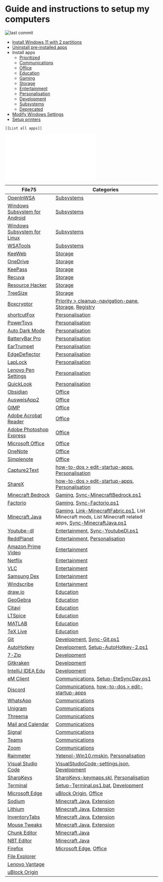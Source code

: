 # Guide and instructions to setup my computers

![last commit](https://img.shields.io/github/last-commit/yetenol/Setup-Computer?color=white)

- [Install Windows 11 with 2 partitions](Install%20Windows%2011%20with%202%20partitions.md)
- [Uninstall pre-installed apps](notes/Uninstall%20pre-installed%20apps.md)
- Install apps
    - [Prioritized](notes/Prioritized.md)
    - [Communications](Communications.md)
    - [Office](Office.md)
    - [Education](Education.md)
    - [Gaming](notes/Gaming.md)
    - [Storage](Storage.md)
    - [Entertainment](Entertainment.md)
    - [Personalisation](Personalisation.md)
    - [Development](Development.md)
    - [Subsystems](Subsystems.md)
    - [Deprecated](Deprecated.md)
- [Modify Windows Settings](notes/Modify%20Windows%20Settings.md)
- [Setup printers](notes/Setup%20printers.md)

```dynamic-embed
[[List all apps]]
```

![List all apps](scripts/List%20all%20apps.md)

<table class="dataview table-view-table"><thead class="table-view-thead"><tr class="table-view-tr-header"><th class="table-view-th"><span>File</span><span class="dataview small-text">75</span></th><th class="table-view-th"><span>Categories</span></th></tr></thead><tbody class="table-view-tbody"><tr><td><span><a aria-label-position="top" aria-label="apps/OpenInWSA.md" data-href="apps/OpenInWSA.md" href="apps/OpenInWSA.md" class="internal-link" target="_blank" rel="noopener">OpenInWSA</a></span></td><td><span><a aria-label-position="top" aria-label="notes/Subsystems.md" data-href="notes/Subsystems.md" href="notes/Subsystems.md" class="internal-link" target="_blank" rel="noopener">Subsystems</a></span></td></tr><tr><td><span><a aria-label-position="top" aria-label="apps/Windows Subsystem for Android.md" data-href="apps/Windows Subsystem for Android.md" href="apps/Windows Subsystem for Android.md" class="internal-link" target="_blank" rel="noopener">Windows Subsystem for Android</a></span></td><td><span><a aria-label-position="top" aria-label="notes/Subsystems.md" data-href="notes/Subsystems.md" href="notes/Subsystems.md" class="internal-link" target="_blank" rel="noopener">Subsystems</a></span></td></tr><tr><td><span><a aria-label-position="top" aria-label="apps/Windows Subsystem for Linux.md" data-href="apps/Windows Subsystem for Linux.md" href="apps/Windows Subsystem for Linux.md" class="internal-link" target="_blank" rel="noopener">Windows Subsystem for Linux</a></span></td><td><span><a aria-label-position="top" aria-label="notes/Subsystems.md" data-href="notes/Subsystems.md" href="notes/Subsystems.md" class="internal-link" target="_blank" rel="noopener">Subsystems</a></span></td></tr><tr><td><span><a aria-label-position="top" aria-label="apps/WSATools.md" data-href="apps/WSATools.md" href="apps/WSATools.md" class="internal-link" target="_blank" rel="noopener">WSATools</a></span></td><td><span><a aria-label-position="top" aria-label="notes/Subsystems.md" data-href="notes/Subsystems.md" href="notes/Subsystems.md" class="internal-link" target="_blank" rel="noopener">Subsystems</a></span></td></tr><tr><td><span><a aria-label-position="top" aria-label="apps/KeeWeb.md" data-href="apps/KeeWeb.md" href="apps/KeeWeb.md" class="internal-link" target="_blank" rel="noopener">KeeWeb</a></span></td><td><span><a aria-label-position="top" aria-label="notes/Storage.md" data-href="notes/Storage.md" href="notes/Storage.md" class="internal-link" target="_blank" rel="noopener">Storage</a></span></td></tr><tr><td><span><a aria-label-position="top" aria-label="apps/OneDrive.md" data-href="apps/OneDrive.md" href="apps/OneDrive.md" class="internal-link" target="_blank" rel="noopener">OneDrive</a></span></td><td><span><a aria-label-position="top" aria-label="notes/Storage.md" data-href="notes/Storage.md" href="notes/Storage.md" class="internal-link" target="_blank" rel="noopener">Storage</a></span></td></tr><tr><td><span><a aria-label-position="top" aria-label="apps/KeePass.md" data-href="apps/KeePass.md" href="apps/KeePass.md" class="internal-link" target="_blank" rel="noopener">KeePass</a></span></td><td><span><a aria-label-position="top" aria-label="notes/Storage.md" data-href="notes/Storage.md" href="notes/Storage.md" class="internal-link" target="_blank" rel="noopener">Storage</a></span></td></tr><tr><td><span><a aria-label-position="top" aria-label="apps/Recuva.md" data-href="apps/Recuva.md" href="apps/Recuva.md" class="internal-link" target="_blank" rel="noopener">Recuva</a></span></td><td><span><a aria-label-position="top" aria-label="notes/Storage.md" data-href="notes/Storage.md" href="notes/Storage.md" class="internal-link" target="_blank" rel="noopener">Storage</a></span></td></tr><tr><td><span><a aria-label-position="top" aria-label="apps/Resource Hacker.md" data-href="apps/Resource Hacker.md" href="apps/Resource Hacker.md" class="internal-link" target="_blank" rel="noopener">Resource Hacker</a></span></td><td><span><a aria-label-position="top" aria-label="notes/Storage.md" data-href="notes/Storage.md" href="notes/Storage.md" class="internal-link" target="_blank" rel="noopener">Storage</a></span></td></tr><tr><td><span><a aria-label-position="top" aria-label="apps/TreeSize.md" data-href="apps/TreeSize.md" href="apps/TreeSize.md" class="internal-link" target="_blank" rel="noopener">TreeSize</a></span></td><td><span><a aria-label-position="top" aria-label="notes/Storage.md" data-href="notes/Storage.md" href="notes/Storage.md" class="internal-link" target="_blank" rel="noopener">Storage</a></span></td></tr><tr><td><span><a aria-label-position="top" aria-label="apps/Boxcryptor.md" data-href="apps/Boxcryptor.md" href="apps/Boxcryptor.md" class="internal-link" target="_blank" rel="noopener">Boxcryptor</a></span></td><td><span><a aria-label-position="top" aria-label="notes/Priority.md > cleanup-navigation-pane" data-href="notes/Priority.md#cleanup-navigation-pane" href="notes/Priority.md#cleanup-navigation-pane" class="internal-link" target="_blank" rel="noopener">Priority &gt; cleanup-navigation-pane</a>, <a aria-label-position="top" aria-label="notes/Storage.md" data-href="notes/Storage.md" href="notes/Storage.md" class="internal-link" target="_blank" rel="noopener">Storage</a>, <a aria-label-position="top" aria-label="Registry" data-href="Registry" href="Registry" class="internal-link is-unresolved" target="_blank" rel="noopener">Registry</a></span></td></tr><tr><td><span><a aria-label-position="top" aria-label="apps/shortcutFox.md" data-href="apps/shortcutFox.md" href="apps/shortcutFox.md" class="internal-link" target="_blank" rel="noopener">shortcutFox</a></span></td><td><span><a aria-label-position="top" aria-label="notes/Personalisation.md" data-href="notes/Personalisation.md" href="notes/Personalisation.md" class="internal-link" target="_blank" rel="noopener">Personalisation</a></span></td></tr><tr><td><span><a aria-label-position="top" aria-label="apps/PowerToys.md" data-href="apps/PowerToys.md" href="apps/PowerToys.md" class="internal-link" target="_blank" rel="noopener">PowerToys</a></span></td><td><span><a aria-label-position="top" aria-label="notes/Personalisation.md" data-href="notes/Personalisation.md" href="notes/Personalisation.md" class="internal-link" target="_blank" rel="noopener">Personalisation</a></span></td></tr><tr><td><span><a aria-label-position="top" aria-label="apps/Auto Dark Mode.md" data-href="apps/Auto Dark Mode.md" href="apps/Auto Dark Mode.md" class="internal-link" target="_blank" rel="noopener">Auto Dark Mode</a></span></td><td><span><a aria-label-position="top" aria-label="notes/Personalisation.md" data-href="notes/Personalisation.md" href="notes/Personalisation.md" class="internal-link" target="_blank" rel="noopener">Personalisation</a></span></td></tr><tr><td><span><a aria-label-position="top" aria-label="apps/BatteryBar Pro.md" data-href="apps/BatteryBar Pro.md" href="apps/BatteryBar Pro.md" class="internal-link" target="_blank" rel="noopener">BatteryBar Pro</a></span></td><td><span><a aria-label-position="top" aria-label="notes/Personalisation.md" data-href="notes/Personalisation.md" href="notes/Personalisation.md" class="internal-link" target="_blank" rel="noopener">Personalisation</a></span></td></tr><tr><td><span><a aria-label-position="top" aria-label="apps/EarTrumpet.md" data-href="apps/EarTrumpet.md" href="apps/EarTrumpet.md" class="internal-link" target="_blank" rel="noopener">EarTrumpet</a></span></td><td><span><a aria-label-position="top" aria-label="notes/Personalisation.md" data-href="notes/Personalisation.md" href="notes/Personalisation.md" class="internal-link" target="_blank" rel="noopener">Personalisation</a></span></td></tr><tr><td><span><a aria-label-position="top" aria-label="apps/EdgeDeflector.md" data-href="apps/EdgeDeflector.md" href="apps/EdgeDeflector.md" class="internal-link" target="_blank" rel="noopener">EdgeDeflector</a></span></td><td><span><a aria-label-position="top" aria-label="notes/Personalisation.md" data-href="notes/Personalisation.md" href="notes/Personalisation.md" class="internal-link" target="_blank" rel="noopener">Personalisation</a></span></td></tr><tr><td><span><a aria-label-position="top" aria-label="apps/LapLock.md" data-href="apps/LapLock.md" href="apps/LapLock.md" class="internal-link" target="_blank" rel="noopener">LapLock</a></span></td><td><span><a aria-label-position="top" aria-label="notes/Personalisation.md" data-href="notes/Personalisation.md" href="notes/Personalisation.md" class="internal-link" target="_blank" rel="noopener">Personalisation</a></span></td></tr><tr><td><span><a aria-label-position="top" aria-label="apps/Lenovo Pen Settings.md" data-href="apps/Lenovo Pen Settings.md" href="apps/Lenovo Pen Settings.md" class="internal-link" target="_blank" rel="noopener">Lenovo Pen Settings</a></span></td><td><span><a aria-label-position="top" aria-label="notes/Personalisation.md" data-href="notes/Personalisation.md" href="notes/Personalisation.md" class="internal-link" target="_blank" rel="noopener">Personalisation</a></span></td></tr><tr><td><span><a aria-label-position="top" aria-label="apps/QuickLook.md" data-href="apps/QuickLook.md" href="apps/QuickLook.md" class="internal-link" target="_blank" rel="noopener">QuickLook</a></span></td><td><span><a aria-label-position="top" aria-label="notes/Personalisation.md" data-href="notes/Personalisation.md" href="notes/Personalisation.md" class="internal-link" target="_blank" rel="noopener">Personalisation</a></span></td></tr><tr><td><span><a aria-label-position="top" aria-label="apps/Obsidian.md" data-href="apps/Obsidian.md" href="apps/Obsidian.md" class="internal-link" target="_blank" rel="noopener">Obsidian</a></span></td><td><span><a aria-label-position="top" aria-label="notes/Office.md" data-href="notes/Office.md" href="notes/Office.md" class="internal-link" target="_blank" rel="noopener">Office</a></span></td></tr><tr><td><span><a aria-label-position="top" aria-label="apps/AusweisApp2.md" data-href="apps/AusweisApp2.md" href="apps/AusweisApp2.md" class="internal-link" target="_blank" rel="noopener">AusweisApp2</a></span></td><td><span><a aria-label-position="top" aria-label="notes/Office.md" data-href="notes/Office.md" href="notes/Office.md" class="internal-link" target="_blank" rel="noopener">Office</a></span></td></tr><tr><td><span><a aria-label-position="top" aria-label="apps/GIMP.md" data-href="apps/GIMP.md" href="apps/GIMP.md" class="internal-link" target="_blank" rel="noopener">GIMP</a></span></td><td><span><a aria-label-position="top" aria-label="notes/Office.md" data-href="notes/Office.md" href="notes/Office.md" class="internal-link" target="_blank" rel="noopener">Office</a></span></td></tr><tr><td><span><a aria-label-position="top" aria-label="apps/Adobe Acrobat Reader.md" data-href="apps/Adobe Acrobat Reader.md" href="apps/Adobe Acrobat Reader.md" class="internal-link" target="_blank" rel="noopener">Adobe Acrobat Reader</a></span></td><td><span><a aria-label-position="top" aria-label="notes/Office.md" data-href="notes/Office.md" href="notes/Office.md" class="internal-link" target="_blank" rel="noopener">Office</a></span></td></tr><tr><td><span><a aria-label-position="top" aria-label="apps/Adobe Photoshop Express.md" data-href="apps/Adobe Photoshop Express.md" href="apps/Adobe Photoshop Express.md" class="internal-link" target="_blank" rel="noopener">Adobe Photoshop Express</a></span></td><td><span><a aria-label-position="top" aria-label="notes/Office.md" data-href="notes/Office.md" href="notes/Office.md" class="internal-link" target="_blank" rel="noopener">Office</a></span></td></tr><tr><td><span><a aria-label-position="top" aria-label="apps/Microsoft Office.md" data-href="apps/Microsoft Office.md" href="apps/Microsoft Office.md" class="internal-link" target="_blank" rel="noopener">Microsoft Office</a></span></td><td><span><a aria-label-position="top" aria-label="notes/Office.md" data-href="notes/Office.md" href="notes/Office.md" class="internal-link" target="_blank" rel="noopener">Office</a></span></td></tr><tr><td><span><a aria-label-position="top" aria-label="apps/OneNote.md" data-href="apps/OneNote.md" href="apps/OneNote.md" class="internal-link" target="_blank" rel="noopener">OneNote</a></span></td><td><span><a aria-label-position="top" aria-label="notes/Office.md" data-href="notes/Office.md" href="notes/Office.md" class="internal-link" target="_blank" rel="noopener">Office</a></span></td></tr><tr><td><span><a aria-label-position="top" aria-label="apps/Simplenote.md" data-href="apps/Simplenote.md" href="apps/Simplenote.md" class="internal-link" target="_blank" rel="noopener">Simplenote</a></span></td><td><span><a aria-label-position="top" aria-label="notes/Office.md" data-href="notes/Office.md" href="notes/Office.md" class="internal-link" target="_blank" rel="noopener">Office</a></span></td></tr><tr><td><span><a aria-label-position="top" aria-label="apps/Capture2Text.md" data-href="apps/Capture2Text.md" href="apps/Capture2Text.md" class="internal-link" target="_blank" rel="noopener">Capture2Text</a></span></td><td><span><a aria-label-position="top" aria-label="notes/how-to-dos.md > edit-startup-apps" data-href="notes/how-to-dos.md#edit-startup-apps" href="notes/how-to-dos.md#edit-startup-apps" class="internal-link" target="_blank" rel="noopener">how-to-dos &gt; edit-startup-apps</a>, <a aria-label-position="top" aria-label="notes/Personalisation.md" data-href="notes/Personalisation.md" href="notes/Personalisation.md" class="internal-link" target="_blank" rel="noopener">Personalisation</a></span></td></tr><tr><td><span><a aria-label-position="top" aria-label="apps/ShareX.md" data-href="apps/ShareX.md" href="apps/ShareX.md" class="internal-link" target="_blank" rel="noopener">ShareX</a></span></td><td><span><a aria-label-position="top" aria-label="notes/how-to-dos.md > edit-startup-apps" data-href="notes/how-to-dos.md#edit-startup-apps" href="notes/how-to-dos.md#edit-startup-apps" class="internal-link" target="_blank" rel="noopener">how-to-dos &gt; edit-startup-apps</a>, <a aria-label-position="top" aria-label="notes/Personalisation.md" data-href="notes/Personalisation.md" href="notes/Personalisation.md" class="internal-link" target="_blank" rel="noopener">Personalisation</a></span></td></tr><tr><td><span><a aria-label-position="top" aria-label="apps/Minecraft Bedrock.md" data-href="apps/Minecraft Bedrock.md" href="apps/Minecraft Bedrock.md" class="internal-link" target="_blank" rel="noopener">Minecraft Bedrock</a></span></td><td><span><a aria-label-position="top" aria-label="notes/Gaming.md" data-href="notes/Gaming.md" href="notes/Gaming.md" class="internal-link" target="_blank" rel="noopener">Gaming</a>, <a aria-label-position="top" aria-label="scripts/Sync-MinecraftBedrock.ps1" data-href="scripts/Sync-MinecraftBedrock.ps1" href="scripts/Sync-MinecraftBedrock.ps1" class="internal-link" target="_blank" rel="noopener">Sync-MinecraftBedrock.ps1</a></span></td></tr><tr><td><span><a aria-label-position="top" aria-label="apps/Factorio.md" data-href="apps/Factorio.md" href="apps/Factorio.md" class="internal-link" target="_blank" rel="noopener">Factorio</a></span></td><td><span><a aria-label-position="top" aria-label="notes/Gaming.md" data-href="notes/Gaming.md" href="notes/Gaming.md" class="internal-link" target="_blank" rel="noopener">Gaming</a>, <a aria-label-position="top" aria-label="scripts/Sync-Factorio.ps1" data-href="scripts/Sync-Factorio.ps1" href="scripts/Sync-Factorio.ps1" class="internal-link" target="_blank" rel="noopener">Sync-Factorio.ps1</a></span></td></tr><tr><td><span><a aria-label-position="top" aria-label="apps/Minecraft Java.md" data-href="apps/Minecraft Java.md" href="apps/Minecraft Java.md" class="internal-link" target="_blank" rel="noopener">Minecraft Java</a></span></td><td><span><a aria-label-position="top" aria-label="notes/Gaming.md" data-href="notes/Gaming.md" href="notes/Gaming.md" class="internal-link" target="_blank" rel="noopener">Gaming</a>, <a aria-label-position="top" aria-label="scripts/Link-MinecraftFabric.ps1" data-href="scripts/Link-MinecraftFabric.ps1" href="scripts/Link-MinecraftFabric.ps1" class="internal-link" target="_blank" rel="noopener">Link-MinecraftFabric.ps1</a>, <span alt="List Minecraft mods" src="scripts/List Minecraft mods.md" class="internal-embed">List Minecraft mods</span>, <span alt="List Minecraft related apps" src="scripts/List Minecraft related apps.md" class="internal-embed">List Minecraft related apps</span>, <a aria-label-position="top" aria-label="scripts/Sync-MinecraftJava.ps1" data-href="scripts/Sync-MinecraftJava.ps1" href="scripts/Sync-MinecraftJava.ps1" class="internal-link" target="_blank" rel="noopener">Sync-MinecraftJava.ps1</a></span></td></tr><tr><td><span><a aria-label-position="top" aria-label="apps/Youtube-dl.md" data-href="apps/Youtube-dl.md" href="apps/Youtube-dl.md" class="internal-link" target="_blank" rel="noopener">Youtube-dl</a></span></td><td><span><a aria-label-position="top" aria-label="notes/Entertainment.md" data-href="notes/Entertainment.md" href="notes/Entertainment.md" class="internal-link" target="_blank" rel="noopener">Entertainment</a>, <a aria-label-position="top" aria-label="scripts/Sync-YoutubeDl.ps1" data-href="scripts/Sync-YoutubeDl.ps1" href="scripts/Sync-YoutubeDl.ps1" class="internal-link" target="_blank" rel="noopener">Sync-YoutubeDl.ps1</a></span></td></tr><tr><td><span><a aria-label-position="top" aria-label="apps/ReddPlanet.md" data-href="apps/ReddPlanet.md" href="apps/ReddPlanet.md" class="internal-link" target="_blank" rel="noopener">ReddPlanet</a></span></td><td><span><a aria-label-position="top" aria-label="notes/Entertainment.md" data-href="notes/Entertainment.md" href="notes/Entertainment.md" class="internal-link" target="_blank" rel="noopener">Entertainment</a>, <a aria-label-position="top" aria-label="notes/Personalisation.md" data-href="notes/Personalisation.md" href="notes/Personalisation.md" class="internal-link" target="_blank" rel="noopener">Personalisation</a></span></td></tr><tr><td><span><a aria-label-position="top" aria-label="apps/Amazon Prime Video.md" data-href="apps/Amazon Prime Video.md" href="apps/Amazon Prime Video.md" class="internal-link" target="_blank" rel="noopener">Amazon Prime Video</a></span></td><td><span><a aria-label-position="top" aria-label="notes/Entertainment.md" data-href="notes/Entertainment.md" href="notes/Entertainment.md" class="internal-link" target="_blank" rel="noopener">Entertainment</a></span></td></tr><tr><td><span><a aria-label-position="top" aria-label="apps/Netflix.md" data-href="apps/Netflix.md" href="apps/Netflix.md" class="internal-link" target="_blank" rel="noopener">Netflix</a></span></td><td><span><a aria-label-position="top" aria-label="notes/Entertainment.md" data-href="notes/Entertainment.md" href="notes/Entertainment.md" class="internal-link" target="_blank" rel="noopener">Entertainment</a></span></td></tr><tr><td><span><a aria-label-position="top" aria-label="apps/VLC.md" data-href="apps/VLC.md" href="apps/VLC.md" class="internal-link" target="_blank" rel="noopener">VLC</a></span></td><td><span><a aria-label-position="top" aria-label="notes/Entertainment.md" data-href="notes/Entertainment.md" href="notes/Entertainment.md" class="internal-link" target="_blank" rel="noopener">Entertainment</a></span></td></tr><tr><td><span><a aria-label-position="top" aria-label="apps/Samsung Dex.md" data-href="apps/Samsung Dex.md" href="apps/Samsung Dex.md" class="internal-link" target="_blank" rel="noopener">Samsung Dex</a></span></td><td><span><a aria-label-position="top" aria-label="notes/Entertainment.md" data-href="notes/Entertainment.md" href="notes/Entertainment.md" class="internal-link" target="_blank" rel="noopener">Entertainment</a></span></td></tr><tr><td><span><a aria-label-position="top" aria-label="apps/Windscribe.md" data-href="apps/Windscribe.md" href="apps/Windscribe.md" class="internal-link" target="_blank" rel="noopener">Windscribe</a></span></td><td><span><a aria-label-position="top" aria-label="notes/Entertainment.md" data-href="notes/Entertainment.md" href="notes/Entertainment.md" class="internal-link" target="_blank" rel="noopener">Entertainment</a></span></td></tr><tr><td><span><a aria-label-position="top" aria-label="apps/draw.io.md" data-href="apps/draw.io.md" href="apps/draw.io.md" class="internal-link" target="_blank" rel="noopener">draw.io</a></span></td><td><span><a aria-label-position="top" aria-label="notes/Education.md" data-href="notes/Education.md" href="notes/Education.md" class="internal-link" target="_blank" rel="noopener">Education</a></span></td></tr><tr><td><span><a aria-label-position="top" aria-label="apps/GeoGebra.md" data-href="apps/GeoGebra.md" href="apps/GeoGebra.md" class="internal-link" target="_blank" rel="noopener">GeoGebra</a></span></td><td><span><a aria-label-position="top" aria-label="notes/Education.md" data-href="notes/Education.md" href="notes/Education.md" class="internal-link" target="_blank" rel="noopener">Education</a></span></td></tr><tr><td><span><a aria-label-position="top" aria-label="apps/Citavi.md" data-href="apps/Citavi.md" href="apps/Citavi.md" class="internal-link" target="_blank" rel="noopener">Citavi</a></span></td><td><span><a aria-label-position="top" aria-label="notes/Education.md" data-href="notes/Education.md" href="notes/Education.md" class="internal-link" target="_blank" rel="noopener">Education</a></span></td></tr><tr><td><span><a aria-label-position="top" aria-label="apps/LTSpice.md" data-href="apps/LTSpice.md" href="apps/LTSpice.md" class="internal-link" target="_blank" rel="noopener">LTSpice</a></span></td><td><span><a aria-label-position="top" aria-label="notes/Education.md" data-href="notes/Education.md" href="notes/Education.md" class="internal-link" target="_blank" rel="noopener">Education</a></span></td></tr><tr><td><span><a aria-label-position="top" aria-label="apps/MATLAB.md" data-href="apps/MATLAB.md" href="apps/MATLAB.md" class="internal-link" target="_blank" rel="noopener">MATLAB</a></span></td><td><span><a aria-label-position="top" aria-label="notes/Education.md" data-href="notes/Education.md" href="notes/Education.md" class="internal-link" target="_blank" rel="noopener">Education</a></span></td></tr><tr><td><span><a aria-label-position="top" aria-label="apps/TeX Live.md" data-href="apps/TeX Live.md" href="apps/TeX Live.md" class="internal-link" target="_blank" rel="noopener">TeX Live</a></span></td><td><span><a aria-label-position="top" aria-label="notes/Education.md" data-href="notes/Education.md" href="notes/Education.md" class="internal-link" target="_blank" rel="noopener">Education</a></span></td></tr><tr><td><span><a aria-label-position="top" aria-label="apps/Git.md" data-href="apps/Git.md" href="apps/Git.md" class="internal-link" target="_blank" rel="noopener">Git</a></span></td><td><span><a aria-label-position="top" aria-label="notes/Development.md" data-href="notes/Development.md" href="notes/Development.md" class="internal-link" target="_blank" rel="noopener">Development</a>, <a aria-label-position="top" aria-label="scripts/Sync-Git.ps1" data-href="scripts/Sync-Git.ps1" href="scripts/Sync-Git.ps1" class="internal-link" target="_blank" rel="noopener">Sync-Git.ps1</a></span></td></tr><tr><td><span><a aria-label-position="top" aria-label="apps/AutoHotkey.md" data-href="apps/AutoHotkey.md" href="apps/AutoHotkey.md" class="internal-link" target="_blank" rel="noopener">AutoHotkey</a></span></td><td><span><a aria-label-position="top" aria-label="notes/Development.md" data-href="notes/Development.md" href="notes/Development.md" class="internal-link" target="_blank" rel="noopener">Development</a>, <a aria-label-position="top" aria-label="scripts/Setup-AutoHotkey-2.ps1" data-href="scripts/Setup-AutoHotkey-2.ps1" href="scripts/Setup-AutoHotkey-2.ps1" class="internal-link" target="_blank" rel="noopener">Setup-AutoHotkey-2.ps1</a></span></td></tr><tr><td><span><a aria-label-position="top" aria-label="apps/7-Zip.md" data-href="apps/7-Zip.md" href="apps/7-Zip.md" class="internal-link" target="_blank" rel="noopener">7-Zip</a></span></td><td><span><a aria-label-position="top" aria-label="notes/Development.md" data-href="notes/Development.md" href="notes/Development.md" class="internal-link" target="_blank" rel="noopener">Development</a></span></td></tr><tr><td><span><a aria-label-position="top" aria-label="apps/Gitkraken.md" data-href="apps/Gitkraken.md" href="apps/Gitkraken.md" class="internal-link" target="_blank" rel="noopener">Gitkraken</a></span></td><td><span><a aria-label-position="top" aria-label="notes/Development.md" data-href="notes/Development.md" href="notes/Development.md" class="internal-link" target="_blank" rel="noopener">Development</a></span></td></tr><tr><td><span><a aria-label-position="top" aria-label="apps/IntelliJ IDEA Edu.md" data-href="apps/IntelliJ IDEA Edu.md" href="apps/IntelliJ IDEA Edu.md" class="internal-link" target="_blank" rel="noopener">IntelliJ IDEA Edu</a></span></td><td><span><a aria-label-position="top" aria-label="notes/Development.md" data-href="notes/Development.md" href="notes/Development.md" class="internal-link" target="_blank" rel="noopener">Development</a></span></td></tr><tr><td><span><a aria-label-position="top" aria-label="apps/eM Client.md" data-href="apps/eM Client.md" href="apps/eM Client.md" class="internal-link" target="_blank" rel="noopener">eM Client</a></span></td><td><span><a aria-label-position="top" aria-label="notes/Communications.md" data-href="notes/Communications.md" href="notes/Communications.md" class="internal-link" target="_blank" rel="noopener">Communications</a>, <a aria-label-position="top" aria-label="scripts/Setup-EteSyncDav.ps1" data-href="scripts/Setup-EteSyncDav.ps1" href="scripts/Setup-EteSyncDav.ps1" class="internal-link" target="_blank" rel="noopener">Setup-EteSyncDav.ps1</a></span></td></tr><tr><td><span><a aria-label-position="top" aria-label="apps/Discord.md" data-href="apps/Discord.md" href="apps/Discord.md" class="internal-link" target="_blank" rel="noopener">Discord</a></span></td><td><span><a aria-label-position="top" aria-label="notes/Communications.md" data-href="notes/Communications.md" href="notes/Communications.md" class="internal-link" target="_blank" rel="noopener">Communications</a>, <a aria-label-position="top" aria-label="notes/how-to-dos.md > edit-startup-apps" data-href="notes/how-to-dos.md#edit-startup-apps" href="notes/how-to-dos.md#edit-startup-apps" class="internal-link" target="_blank" rel="noopener">how-to-dos &gt; edit-startup-apps</a></span></td></tr><tr><td><span><a aria-label-position="top" aria-label="apps/WhatsApp.md" data-href="apps/WhatsApp.md" href="apps/WhatsApp.md" class="internal-link" target="_blank" rel="noopener">WhatsApp</a></span></td><td><span><a aria-label-position="top" aria-label="notes/Communications.md" data-href="notes/Communications.md" href="notes/Communications.md" class="internal-link" target="_blank" rel="noopener">Communications</a></span></td></tr><tr><td><span><a aria-label-position="top" aria-label="apps/Unigram.md" data-href="apps/Unigram.md" href="apps/Unigram.md" class="internal-link" target="_blank" rel="noopener">Unigram</a></span></td><td><span><a aria-label-position="top" aria-label="notes/Communications.md" data-href="notes/Communications.md" href="notes/Communications.md" class="internal-link" target="_blank" rel="noopener">Communications</a></span></td></tr><tr><td><span><a aria-label-position="top" aria-label="apps/Threema.md" data-href="apps/Threema.md" href="apps/Threema.md" class="internal-link" target="_blank" rel="noopener">Threema</a></span></td><td><span><a aria-label-position="top" aria-label="notes/Communications.md" data-href="notes/Communications.md" href="notes/Communications.md" class="internal-link" target="_blank" rel="noopener">Communications</a></span></td></tr><tr><td><span><a aria-label-position="top" aria-label="apps/Mail and Calendar.md" data-href="apps/Mail and Calendar.md" href="apps/Mail and Calendar.md" class="internal-link" target="_blank" rel="noopener">Mail and Calendar</a></span></td><td><span><a aria-label-position="top" aria-label="notes/Communications.md" data-href="notes/Communications.md" href="notes/Communications.md" class="internal-link" target="_blank" rel="noopener">Communications</a></span></td></tr><tr><td><span><a aria-label-position="top" aria-label="apps/Signal.md" data-href="apps/Signal.md" href="apps/Signal.md" class="internal-link" target="_blank" rel="noopener">Signal</a></span></td><td><span><a aria-label-position="top" aria-label="notes/Communications.md" data-href="notes/Communications.md" href="notes/Communications.md" class="internal-link" target="_blank" rel="noopener">Communications</a></span></td></tr><tr><td><span><a aria-label-position="top" aria-label="apps/Teams.md" data-href="apps/Teams.md" href="apps/Teams.md" class="internal-link" target="_blank" rel="noopener">Teams</a></span></td><td><span><a aria-label-position="top" aria-label="notes/Communications.md" data-href="notes/Communications.md" href="notes/Communications.md" class="internal-link" target="_blank" rel="noopener">Communications</a></span></td></tr><tr><td><span><a aria-label-position="top" aria-label="apps/Zoom.md" data-href="apps/Zoom.md" href="apps/Zoom.md" class="internal-link" target="_blank" rel="noopener">Zoom</a></span></td><td><span><a aria-label-position="top" aria-label="notes/Communications.md" data-href="notes/Communications.md" href="notes/Communications.md" class="internal-link" target="_blank" rel="noopener">Communications</a></span></td></tr><tr><td><span><a aria-label-position="top" aria-label="apps/Rainmeter.md" data-href="apps/Rainmeter.md" href="apps/Rainmeter.md" class="internal-link" target="_blank" rel="noopener">Rainmeter</a></span></td><td><span><a aria-label-position="top" aria-label="configs/Yetenol-Win10.rmskin" data-href="configs/Yetenol-Win10.rmskin" href="configs/Yetenol-Win10.rmskin" class="internal-link" target="_blank" rel="noopener">Yetenol-Win10.rmskin</a>, <a aria-label-position="top" aria-label="notes/Personalisation.md" data-href="notes/Personalisation.md" href="notes/Personalisation.md" class="internal-link" target="_blank" rel="noopener">Personalisation</a></span></td></tr><tr><td><span><a aria-label-position="top" aria-label="apps/Visual Studio Code.md" data-href="apps/Visual Studio Code.md" href="apps/Visual Studio Code.md" class="internal-link" target="_blank" rel="noopener">Visual Studio Code</a></span></td><td><span><a aria-label-position="top" aria-label="configs/VisualStudioCode-settings.json" data-href="configs/VisualStudioCode-settings.json" href="configs/VisualStudioCode-settings.json" class="internal-link" target="_blank" rel="noopener">VisualStudioCode-settings.json</a>, <a aria-label-position="top" aria-label="notes/Development.md" data-href="notes/Development.md" href="notes/Development.md" class="internal-link" target="_blank" rel="noopener">Development</a></span></td></tr><tr><td><span><a aria-label-position="top" aria-label="apps/SharpKeys.md" data-href="apps/SharpKeys.md" href="apps/SharpKeys.md" class="internal-link" target="_blank" rel="noopener">SharpKeys</a></span></td><td><span><a aria-label-position="top" aria-label="configs/SharpKeys-keymaps.skl" data-href="configs/SharpKeys-keymaps.skl" href="configs/SharpKeys-keymaps.skl" class="internal-link" target="_blank" rel="noopener">SharpKeys-keymaps.skl</a>, <a aria-label-position="top" aria-label="notes/Personalisation.md" data-href="notes/Personalisation.md" href="notes/Personalisation.md" class="internal-link" target="_blank" rel="noopener">Personalisation</a></span></td></tr><tr><td><span><a aria-label-position="top" aria-label="apps/Terminal.md" data-href="apps/Terminal.md" href="apps/Terminal.md" class="internal-link" target="_blank" rel="noopener">Terminal</a></span></td><td><span><a aria-label-position="top" aria-label="configs/Setup-Terminal.ps1.bat" data-href="configs/Setup-Terminal.ps1.bat" href="configs/Setup-Terminal.ps1.bat" class="internal-link" target="_blank" rel="noopener">Setup-Terminal.ps1.bat</a>, <a aria-label-position="top" aria-label="notes/Development.md" data-href="notes/Development.md" href="notes/Development.md" class="internal-link" target="_blank" rel="noopener">Development</a></span></td></tr><tr><td><span><a aria-label-position="top" aria-label="apps/Microsoft Edge.md" data-href="apps/Microsoft Edge.md" href="apps/Microsoft Edge.md" class="internal-link" target="_blank" rel="noopener">Microsoft Edge</a></span></td><td><span><a aria-label-position="top" aria-label="apps/uBlock Origin.md" data-href="apps/uBlock Origin.md" href="apps/uBlock Origin.md" class="internal-link" target="_blank" rel="noopener">uBlock Origin</a>, <a aria-label-position="top" aria-label="notes/Office.md" data-href="notes/Office.md" href="notes/Office.md" class="internal-link" target="_blank" rel="noopener">Office</a></span></td></tr><tr><td><span><a aria-label-position="top" aria-label="apps/Sodium.md" data-href="apps/Sodium.md" href="apps/Sodium.md" class="internal-link" target="_blank" rel="noopener">Sodium</a></span></td><td><span><a aria-label-position="top" aria-label="apps/Minecraft Java.md" data-href="apps/Minecraft Java.md" href="apps/Minecraft Java.md" class="internal-link" target="_blank" rel="noopener">Minecraft Java</a>, <a aria-label-position="top" aria-label="notes/Extension.md" data-href="notes/Extension.md" href="notes/Extension.md" class="internal-link" target="_blank" rel="noopener">Extension</a></span></td></tr><tr><td><span><a aria-label-position="top" aria-label="apps/Lithium.md" data-href="apps/Lithium.md" href="apps/Lithium.md" class="internal-link" target="_blank" rel="noopener">Lithium</a></span></td><td><span><a aria-label-position="top" aria-label="apps/Minecraft Java.md" data-href="apps/Minecraft Java.md" href="apps/Minecraft Java.md" class="internal-link" target="_blank" rel="noopener">Minecraft Java</a>, <a aria-label-position="top" aria-label="notes/Extension.md" data-href="notes/Extension.md" href="notes/Extension.md" class="internal-link" target="_blank" rel="noopener">Extension</a></span></td></tr><tr><td><span><a aria-label-position="top" aria-label="apps/InventoryTabs.md" data-href="apps/InventoryTabs.md" href="apps/InventoryTabs.md" class="internal-link" target="_blank" rel="noopener">InventoryTabs</a></span></td><td><span><a aria-label-position="top" aria-label="apps/Minecraft Java.md" data-href="apps/Minecraft Java.md" href="apps/Minecraft Java.md" class="internal-link" target="_blank" rel="noopener">Minecraft Java</a>, <a aria-label-position="top" aria-label="notes/Extension.md" data-href="notes/Extension.md" href="notes/Extension.md" class="internal-link" target="_blank" rel="noopener">Extension</a></span></td></tr><tr><td><span><a aria-label-position="top" aria-label="apps/Mouse Tweaks.md" data-href="apps/Mouse Tweaks.md" href="apps/Mouse Tweaks.md" class="internal-link" target="_blank" rel="noopener">Mouse Tweaks</a></span></td><td><span><a aria-label-position="top" aria-label="apps/Minecraft Java.md" data-href="apps/Minecraft Java.md" href="apps/Minecraft Java.md" class="internal-link" target="_blank" rel="noopener">Minecraft Java</a>, <a aria-label-position="top" aria-label="notes/Extension.md" data-href="notes/Extension.md" href="notes/Extension.md" class="internal-link" target="_blank" rel="noopener">Extension</a></span></td></tr><tr><td><span><a aria-label-position="top" aria-label="apps/Chunk Editor.md" data-href="apps/Chunk Editor.md" href="apps/Chunk Editor.md" class="internal-link" target="_blank" rel="noopener">Chunk Editor</a></span></td><td><span><a aria-label-position="top" aria-label="apps/Minecraft Java.md" data-href="apps/Minecraft Java.md" href="apps/Minecraft Java.md" class="internal-link" target="_blank" rel="noopener">Minecraft Java</a></span></td></tr><tr><td><span><a aria-label-position="top" aria-label="apps/NBT Editor.md" data-href="apps/NBT Editor.md" href="apps/NBT Editor.md" class="internal-link" target="_blank" rel="noopener">NBT Editor</a></span></td><td><span><a aria-label-position="top" aria-label="apps/Minecraft Java.md" data-href="apps/Minecraft Java.md" href="apps/Minecraft Java.md" class="internal-link" target="_blank" rel="noopener">Minecraft Java</a></span></td></tr><tr><td><span><a aria-label-position="top" aria-label="apps/Firefox.md" data-href="apps/Firefox.md" href="apps/Firefox.md" class="internal-link" target="_blank" rel="noopener">Firefox</a></span></td><td><span><a aria-label-position="top" aria-label="apps/Microsoft Edge.md" data-href="apps/Microsoft Edge.md" href="apps/Microsoft Edge.md" class="internal-link" target="_blank" rel="noopener">Microsoft Edge</a>, <a aria-label-position="top" aria-label="notes/Office.md" data-href="notes/Office.md" href="notes/Office.md" class="internal-link" target="_blank" rel="noopener">Office</a></span></td></tr><tr><td><span><a aria-label-position="top" aria-label="apps/File Explorer.md" data-href="apps/File Explorer.md" href="apps/File Explorer.md" class="internal-link" target="_blank" rel="noopener">File Explorer</a></span></td><td><span></span></td></tr><tr><td><span><a aria-label-position="top" aria-label="apps/Lenovo Vantage.md" data-href="apps/Lenovo Vantage.md" href="apps/Lenovo Vantage.md" class="internal-link" target="_blank" rel="noopener">Lenovo Vantage</a></span></td><td><span></span></td></tr><tr><td><span><a aria-label-position="top" aria-label="apps/uBlock Origin.md" data-href="apps/uBlock Origin.md" href="apps/uBlock Origin.md" class="internal-link" target="_blank" rel="noopener">uBlock Origin</a></span></td><td><span></span></td></tr></tbody></table>
